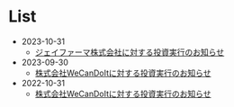 # List
* 2023-10-31
  * [ジェイファーマ株式会社に対する投資実行のお知らせ](./2023-10-05.md)
* 2023-09-30
  * [株式会社WeCanDoItに対する投資実行のお知らせ](./2023-09-30.md)
* 2022-10-31
  * [株式会社WeCanDoItに対する投資実行のお知らせ](./2022-10-31.md)
